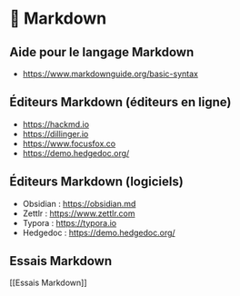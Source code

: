 # 🔆 Markdown
## Aide pour le langage Markdown
- https://www.markdownguide.org/basic-syntax

## Éditeurs Markdown (éditeurs en ligne)
- https://hackmd.io
- https://dillinger.io
- https://www.focusfox.co
- https://demo.hedgedoc.org/

## Éditeurs Markdown (logiciels)
- Obsidian : https://obsidian.md
- Zettlr : https://www.zettlr.com
- Typora : https://typora.io
- Hedgedoc : https://demo.hedgedoc.org/

## Essais Markdown
[[Essais Markdown]]
